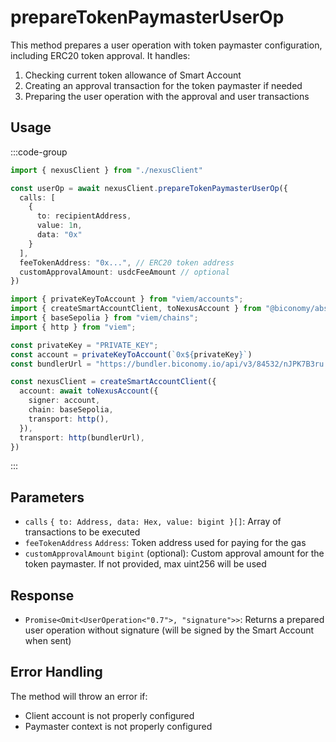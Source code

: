  # prepareTokenPaymasterUserOp

This method prepares a user operation with token paymaster configuration, including ERC20 token approval. It handles:
1. Checking current token allowance of Smart Account
2. Creating an approval transaction for the token paymaster if needed
3. Preparing the user operation with the approval and user transactions

## Usage

:::code-group

```typescript [example.ts]
import { nexusClient } from "./nexusClient"

const userOp = await nexusClient.prepareTokenPaymasterUserOp({
  calls: [
    {
      to: recipientAddress,
      value: 1n,
      data: "0x"
    }
  ],
  feeTokenAddress: "0x...", // ERC20 token address
  customApprovalAmount: usdcFeeAmount // optional
})
```

```typescript [nexusClient.ts] filename="nexusClient.ts"
import { privateKeyToAccount } from "viem/accounts";
import { createSmartAccountClient, toNexusAccount } from "@biconomy/abstractjs";
import { baseSepolia } from "viem/chains"; 
import { http } from "viem"; 

const privateKey = "PRIVATE_KEY";
const account = privateKeyToAccount(`0x${privateKey}`)
const bundlerUrl = "https://bundler.biconomy.io/api/v3/84532/nJPK7B3ru.dd7f7861-190d-41bd-af80-6877f74b8f44"; 

const nexusClient = createSmartAccountClient({
  account: await toNexusAccount({ 
    signer: account, 
    chain: baseSepolia,
    transport: http(),
  }),
  transport: http(bundlerUrl),
})
```


:::

## Parameters

- `calls` `{ to: Address, data: Hex, value: bigint }[]`: Array of transactions to be executed
- `feeTokenAddress` `Address`: Token address used for paying for the gas
- `customApprovalAmount` `bigint` (optional): Custom approval amount for the token paymaster. If not provided, max uint256 will be used

## Response

- `Promise<Omit<UserOperation<"0.7">, "signature">>`: Returns a prepared user operation without signature (will be signed by the Smart Account when sent)

## Error Handling

The method will throw an error if:
- Client account is not properly configured
- Paymaster context is not properly configured
